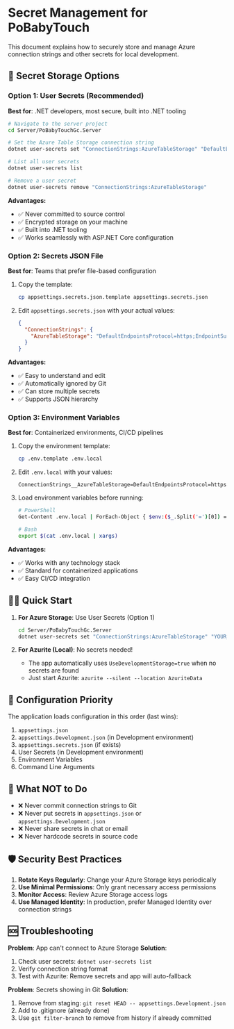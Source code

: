 # Secret Management for PoBabyTouch

This document explains how to securely store and manage Azure connection strings and other secrets for local development.

## 🔐 Secret Storage Options

### Option 1: User Secrets (Recommended)

**Best for**: .NET developers, most secure, built into .NET tooling

```bash
# Navigate to the server project
cd Server/PoBabyTouchGc.Server

# Set the Azure Table Storage connection string
dotnet user-secrets set "ConnectionStrings:AzureTableStorage" "DefaultEndpointsProtocol=https;EndpointSuffix=core.windows.net;AccountName=posharedtablestorage;AccountKey=YOUR_KEY_HERE;BlobEndpoint=https://posharedtablestorage.blob.core.windows.net/;FileEndpoint=https://posharedtablestorage.file.core.windows.net/;QueueEndpoint=https://posharedtablestorage.queue.core.windows.net/;TableEndpoint=https://posharedtablestorage.table.core.windows.net/"

# List all user secrets
dotnet user-secrets list

# Remove a user secret
dotnet user-secrets remove "ConnectionStrings:AzureTableStorage"
```

**Advantages:**
- ✅ Never committed to source control
- ✅ Encrypted storage on your machine
- ✅ Built into .NET tooling
- ✅ Works seamlessly with ASP.NET Core configuration

### Option 2: Secrets JSON File

**Best for**: Teams that prefer file-based configuration

1. Copy the template:
   ```bash
   cp appsettings.secrets.json.template appsettings.secrets.json
   ```

2. Edit `appsettings.secrets.json` with your actual values:
   ```json
   {
     "ConnectionStrings": {
       "AzureTableStorage": "DefaultEndpointsProtocol=https;EndpointSuffix=core.windows.net;AccountName=posharedtablestorage;AccountKey=YOUR_ACTUAL_KEY;..."
     }
   }
   ```

**Advantages:**
- ✅ Easy to understand and edit
- ✅ Automatically ignored by Git
- ✅ Can store multiple secrets
- ✅ Supports JSON hierarchy

### Option 3: Environment Variables

**Best for**: Containerized environments, CI/CD pipelines

1. Copy the environment template:
   ```bash
   cp .env.template .env.local
   ```

2. Edit `.env.local` with your values:
   ```
   ConnectionStrings__AzureTableStorage=DefaultEndpointsProtocol=https;...
   ```

3. Load environment variables before running:
   ```bash
   # PowerShell
   Get-Content .env.local | ForEach-Object { $env:($_.Split('=')[0]) = $_.Split('=')[1] }
   
   # Bash
   export $(cat .env.local | xargs)
   ```

**Advantages:**
- ✅ Works with any technology stack
- ✅ Standard for containerized applications
- ✅ Easy CI/CD integration

## 🏃‍♂️ Quick Start

1. **For Azure Storage**: Use User Secrets (Option 1)
   ```bash
   cd Server/PoBabyTouchGc.Server
   dotnet user-secrets set "ConnectionStrings:AzureTableStorage" "YOUR_CONNECTION_STRING"
   ```

2. **For Azurite (Local)**: No secrets needed!
   - The app automatically uses `UseDevelopmentStorage=true` when no secrets are found
   - Just start Azurite: `azurite --silent --location AzuriteData`

## 🔧 Configuration Priority

The application loads configuration in this order (last wins):

1. `appsettings.json`
2. `appsettings.Development.json` (in Development environment)
3. `appsettings.secrets.json` (if exists)
4. User Secrets (in Development environment)
5. Environment Variables
6. Command Line Arguments

## 🚫 What NOT to Do

- ❌ Never commit connection strings to Git
- ❌ Never put secrets in `appsettings.json` or `appsettings.Development.json`
- ❌ Never share secrets in chat or email
- ❌ Never hardcode secrets in source code

## 🛡️ Security Best Practices

1. **Rotate Keys Regularly**: Change your Azure Storage keys periodically
2. **Use Minimal Permissions**: Only grant necessary access permissions
3. **Monitor Access**: Review Azure Storage access logs
4. **Use Managed Identity**: In production, prefer Managed Identity over connection strings

## 🆘 Troubleshooting

**Problem**: App can't connect to Azure Storage
**Solution**: 
1. Check user secrets: `dotnet user-secrets list`
2. Verify connection string format
3. Test with Azurite: Remove secrets and app will auto-fallback

**Problem**: Secrets showing in Git
**Solution**: 
1. Remove from staging: `git reset HEAD -- appsettings.Development.json`
2. Add to .gitignore (already done)
3. Use `git filter-branch` to remove from history if already committed
